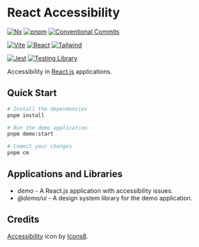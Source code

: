 # React Accessibility

[![Nx](https://img.shields.io/badge/Nx-143055.svg?style=for-the-badge&logo=Nx&logoColor=white)](https://nx.dev/)
[![pnpm](https://img.shields.io/badge/pnpm-F69220.svg?style=for-the-badge&logo=pnpm&logoColor=white)](https://pnpm.io/)
[![Conventional Commits](https://img.shields.io/badge/Conventional%20Commits-FE5196.svg?style=for-the-badge&logo=Conventional-Commits&logoColor=white)](https://www.conventionalcommits.org/en/v1.0.0/)

[![Vite](https://img.shields.io/badge/Vite-646CFF.svg?style=for-the-badge&logo=Vite&logoColor=white)](https://vitejs.dev/)
[![React](https://img.shields.io/badge/React-61DAFB.svg?style=for-the-badge&logo=React&logoColor=black)](https://react.dev/)
[![Tailwind](https://img.shields.io/badge/Tailwind%20CSS-06B6D4.svg?style=for-the-badge&logo=Tailwind-CSS&logoColor=white)](https://tailwindcss.com/)

[![Jest](https://img.shields.io/badge/Jest-C21325.svg?style=for-the-badge&logo=Jest&logoColor=white)](https://jestjs.io/)
[![Testing Library](https://img.shields.io/badge/Testing%20Library-E33332.svg?style=for-the-badge&logo=Testing-Library&logoColor=white)](https://testing-library.com/)

Accessibility in [React.js](https://react.dev/) applications.

## Quick Start

```sh
# Install the dependencies
pnpm install

# Run the demo application
pnpm demo:start

# Commit your changes
pnpm cm
```

## Applications and Libraries

- _demo_ - A React.js application with accessibility issues.
- _@demo/ui_ - A design system library for the demo application.

## Credits

[Accessibility](https://icons8.com/icon/63223/web-accessibility) icon by [Icons8](https://icons8.com).
